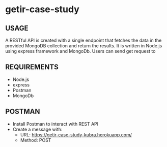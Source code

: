 # getir-case-study

## USAGE
A RESTful API is created with a single endpoint that fetches the data in the provided MongoDB collection and return the results.
It is  written in Node.js using express framework and MongoDb.
Users can send get request to 

## REQUIREMENTS
- Node.js
- express
- Postman
- MongoDb

## POSTMAN
- Install Postman to interact with REST API
- Create a message with:
  - URL: https://getir-case-study-kubra.herokuapp.com/
  - Method: POST
  